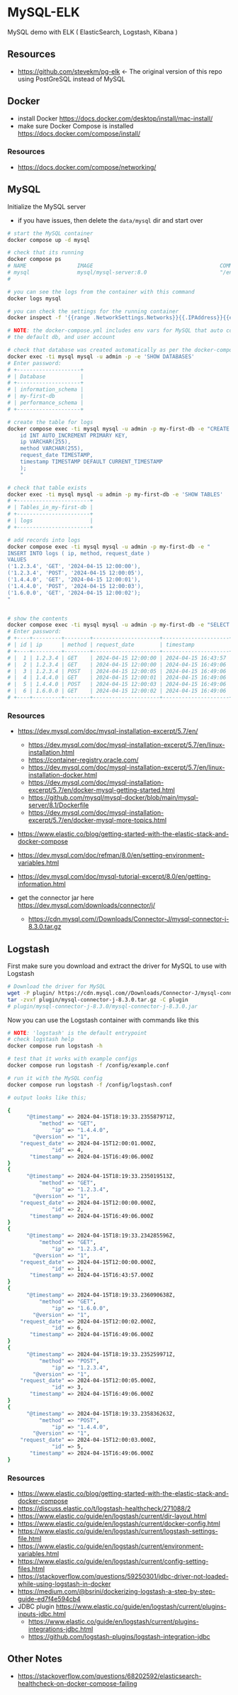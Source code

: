 # MySQL-ELK

MySQL demo with ELK ( ElasticSearch, Logstash, Kibana )

## Resources

- https://github.com/stevekm/pg-elk <- The original version of this repo using PostGreSQL instead of MySQL

## Docker

- install Docker https://docs.docker.com/desktop/install/mac-install/
- make sure Docker Compose is installed https://docs.docker.com/compose/install/

### Resources
- https://docs.docker.com/compose/networking/

## MySQL

Initialize the MySQL server

- if you have issues, then delete the `data/mysql` dir and start over

```bash
# start the MySQL container
docker compose up -d mysql

# check that its running
docker compose ps
# NAME                IMAGE                                        COMMAND                  SERVICE             CREATED             STATUS                 PORTS
# mysql               mysql/mysql-server:8.0                       "/entrypoint.sh mysq…"   mysql               2 hours ago         Up 2 hours (healthy)   3306/tcp, 33060-33061/tcp
#

# you can see the logs from the container with this command
docker logs mysql

# you can check the settings for the running container
docker inspect -f '{{range .NetworkSettings.Networks}}{{.IPAddress}}{{end}}' mysql

# NOTE: the docker-compose.yml includes env vars for MySQL that auto configured
# the default db, and user account

# check that database was created automatically as per the docker-compose.yml settings
docker exec -ti mysql mysql -u admin -p -e 'SHOW DATABASES'
# Enter password:
# +--------------------+
# | Database           |
# +--------------------+
# | information_schema |
# | my-first-db        |
# | performance_schema |
# +--------------------+

# create the table for logs
docker compose exec -ti mysql mysql -u admin -p my-first-db -e "CREATE TABLE IF NOT EXISTS logs (
    id INT AUTO_INCREMENT PRIMARY KEY,
    ip VARCHAR(255),
    method VARCHAR(255),
    request_date TIMESTAMP,
    timestamp TIMESTAMP DEFAULT CURRENT_TIMESTAMP
    );
    "

# check that table exists
docker exec -ti mysql mysql -u admin -p my-first-db -e 'SHOW TABLES'
# +-----------------------+
# | Tables_in_my-first-db |
# +-----------------------+
# | logs                  |
# +-----------------------+

# add records into logs
docker compose exec -ti mysql mysql -u admin -p my-first-db -e "
INSERT INTO logs ( ip, method, request_date )
VALUES
('1.2.3.4', 'GET', '2024-04-15 12:00:00'),
('1.2.3.4', 'POST', '2024-04-15 12:00:05'),
('1.4.4.0', 'GET', '2024-04-15 12:00:01'),
('1.4.4.0', 'POST', '2024-04-15 12:00:03'),
('1.6.0.0', 'GET', '2024-04-15 12:00:02');
"


# show the contents
docker compose exec -ti mysql mysql -u admin -p my-first-db -e "SELECT * FROM logs;"
# Enter password:
# +----+---------+--------+---------------------+---------------------+
# | id | ip      | method | request_date        | timestamp           |
# +----+---------+--------+---------------------+---------------------+
# |  1 | 1.2.3.4 | GET    | 2024-04-15 12:00:00 | 2024-04-15 16:43:57 |
# |  2 | 1.2.3.4 | GET    | 2024-04-15 12:00:00 | 2024-04-15 16:49:06 |
# |  3 | 1.2.3.4 | POST   | 2024-04-15 12:00:05 | 2024-04-15 16:49:06 |
# |  4 | 1.4.4.0 | GET    | 2024-04-15 12:00:01 | 2024-04-15 16:49:06 |
# |  5 | 1.4.4.0 | POST   | 2024-04-15 12:00:03 | 2024-04-15 16:49:06 |
# |  6 | 1.6.0.0 | GET    | 2024-04-15 12:00:02 | 2024-04-15 16:49:06 |
# +----+---------+--------+---------------------+---------------------+

```

### Resources

- https://dev.mysql.com/doc/mysql-installation-excerpt/5.7/en/
  - https://dev.mysql.com/doc/mysql-installation-excerpt/5.7/en/linux-installation.html
  - https://container-registry.oracle.com/
  - https://dev.mysql.com/doc/mysql-installation-excerpt/5.7/en/linux-installation-docker.html
  - https://dev.mysql.com/doc/mysql-installation-excerpt/5.7/en/docker-mysql-getting-started.html
  - https://github.com/mysql/mysql-docker/blob/main/mysql-server/8.1/Dockerfile
  - https://dev.mysql.com/doc/mysql-installation-excerpt/5.7/en/docker-mysql-more-topics.html
- https://www.elastic.co/blog/getting-started-with-the-elastic-stack-and-docker-compose
- https://dev.mysql.com/doc/refman/8.0/en/setting-environment-variables.html

- https://dev.mysql.com/doc/mysql-tutorial-excerpt/8.0/en/getting-information.html

- get the connector jar here https://dev.mysql.com/downloads/connector/j/
  - https://cdn.mysql.com//Downloads/Connector-J/mysql-connector-j-8.3.0.tar.gz

## Logstash


First make sure you download and extract the driver for MySQL to use with Logstash

```bash
# Download the driver for MySQL
wget -P plugin/ https://cdn.mysql.com//Downloads/Connector-J/mysql-connector-j-8.3.0.tar.gz
tar -zvxf plugin/mysql-connector-j-8.3.0.tar.gz -C plugin
# plugin/mysql-connector-j-8.3.0/mysql-connector-j-8.3.0.jar
```

Now you can use the Logstash container with commands like this

```bash
# NOTE: 'logstash' is the default entrypoint
# check logstash help
docker compose run logstash -h

# test that it works with example configs
docker compose run logstash -f /config/example.conf

# run it with the MySQL config
docker compose run logstash -f /config/logstash.conf

# output looks like this;

{
      "@timestamp" => 2024-04-15T18:19:33.235587971Z,
          "method" => "GET",
              "ip" => "1.4.4.0",
        "@version" => "1",
    "request_date" => 2024-04-15T12:00:01.000Z,
              "id" => 4,
       "timestamp" => 2024-04-15T16:49:06.000Z
}
{
      "@timestamp" => 2024-04-15T18:19:33.235019513Z,
          "method" => "GET",
              "ip" => "1.2.3.4",
        "@version" => "1",
    "request_date" => 2024-04-15T12:00:00.000Z,
              "id" => 2,
       "timestamp" => 2024-04-15T16:49:06.000Z
}
{
      "@timestamp" => 2024-04-15T18:19:33.234285596Z,
          "method" => "GET",
              "ip" => "1.2.3.4",
        "@version" => "1",
    "request_date" => 2024-04-15T12:00:00.000Z,
              "id" => 1,
       "timestamp" => 2024-04-15T16:43:57.000Z
}
{
      "@timestamp" => 2024-04-15T18:19:33.236090638Z,
          "method" => "GET",
              "ip" => "1.6.0.0",
        "@version" => "1",
    "request_date" => 2024-04-15T12:00:02.000Z,
              "id" => 6,
       "timestamp" => 2024-04-15T16:49:06.000Z
}
{
      "@timestamp" => 2024-04-15T18:19:33.235259971Z,
          "method" => "POST",
              "ip" => "1.2.3.4",
        "@version" => "1",
    "request_date" => 2024-04-15T12:00:05.000Z,
              "id" => 3,
       "timestamp" => 2024-04-15T16:49:06.000Z
}
{
      "@timestamp" => 2024-04-15T18:19:33.235836263Z,
          "method" => "POST",
              "ip" => "1.4.4.0",
        "@version" => "1",
    "request_date" => 2024-04-15T12:00:03.000Z,
              "id" => 5,
       "timestamp" => 2024-04-15T16:49:06.000Z
}

```

### Resources

- https://www.elastic.co/blog/getting-started-with-the-elastic-stack-and-docker-compose
- https://discuss.elastic.co/t/logstash-healthcheck/271088/2
- https://www.elastic.co/guide/en/logstash/current/dir-layout.html
- https://www.elastic.co/guide/en/logstash/current/docker-config.html
- https://www.elastic.co/guide/en/logstash/current/logstash-settings-file.html
- https://www.elastic.co/guide/en/logstash/current/environment-variables.html
- https://www.elastic.co/guide/en/logstash/current/config-setting-files.html
- https://stackoverflow.com/questions/59250301/jdbc-driver-not-loaded-while-using-logstash-in-docker
- https://medium.com/@bsrini/dockerizing-logstash-a-step-by-step-guide-ed7f4e594cb4
- JDBC plugin https://www.elastic.co/guide/en/logstash/current/plugins-inputs-jdbc.html
  - https://www.elastic.co/guide/en/logstash/current/plugins-integrations-jdbc.html
  - https://github.com/logstash-plugins/logstash-integration-jdbc


## Other Notes

- https://stackoverflow.com/questions/68202592/elasticsearch-healthcheck-on-docker-compose-failing